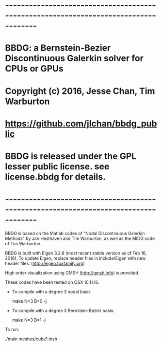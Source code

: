 # ------------------------------------------------------------------------------------
# BBDG: a Bernstein-Bezier Discontinuous Galerkin solver for CPUs or GPUs
# Copyright (c) 2016, Jesse Chan, Tim Warburton
# https://github.com/jlchan/bbdg_public
# BBDG is released under the GPL lesser public license. see license.bbdg for details.
# ------------------------------------------------------------------------------------

BBDG is based on the Matlab codes of "Nodal Discontinuous Galerkin Methods" by Jan Hesthaven and Tim Warburton, as well as the MIDG code of Tim Warburton.

BBDG is built with Eigen 3.2.8 (most recent stable version as of Feb 16, 2016).
To update Eigen, replace header files in include/Eigen with new header files. (http://eigen.tuxfamily.org)

High order visualization using GMSH (http://gmsh.info) is provided.  

These codes have been tested on OSX 10.11.16.

- To compile with a degree 3 nodal basis 

   make N=3 B=0 -j

- To compile with a degree 3 Bernstein-Bezier basis:

   make N=3 B=1 -j

To run:

./main meshes/cube1.msh


